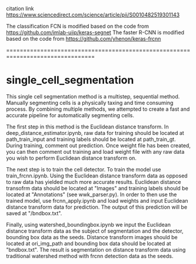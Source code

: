 citation link
https://www.sciencedirect.com/science/article/pii/S0010482519301143

The classification FCN is modified based on the code from  https://github.com/imlab-uiip/keras-segnet
The faster R-CNN is modified based on the code from  https://github.com/yhenon/keras-frcnn

================================================================================
# single_cell_segmentation

This single cell segmentation method is a multistep, sequential method.
Manually segmenting cells is a physically taxing and time consuming process.
By combining multiple methods, we attempted to create a fast and accurate pipeline for automatically segmenting cells.


The first step in this method is the Euclidean distance transform. In deep_distance_estimator.ipynb, raw data for training should be located at path_train_input and training labels should be located at path_train_gt. During training, comment out prediction. Once weight file has been created, you can then comment out training and load weight file with any raw data you wish to perform Euclidean distance transform on.


The next step is to train the cell detector. To train the model use train_frcnn.ipynb. Using the Euclidean distance transform data as opposed to raw data has yielded much more accurate results. Euclidean distance transofrm data should be located at "Images" and training labels should be located at "Annotations" (see wwk_parser.py). In order to then use the trained model, use frcnn_apply.ipynb and load weights and input Euclidean distance transform data for prediction. The output of this prediction will be saved at "/bndbox.txt".


Finally, using watershed_boundingbox.ipynb we input the Euclidean distance transform data as the subject of segmentation and the detector, bounding box data as the seeds. Distance transform images should be located at ori_img_path and bounding box data should be located at "bndbox.txt". The result is segmentation on distance transform data using traditional watershed method with frcnn detection data as the seeds.
